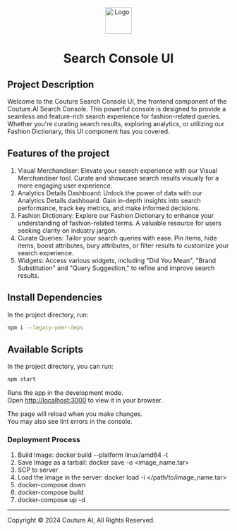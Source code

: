 <div align="center">
  <a href="https://couture.ai">
    <img src="public/favicon.ico" alt="Logo" width="60" height="60">
  </a>
  <h1>Search Console UI</h1>
</div>

## Project Description
Welcome to the Couture Search Console UI, the frontend component of the Couture.AI Search Console. This powerful console is designed to provide a seamless and feature-rich search experience for fashion-related queries. Whether you're curating search results, exploring analytics, or utilizing our Fashion Dictionary, this UI component has you covered.

## Features of the project
1. Visual Merchandiser: Elevate your search experience with our Visual Merchandiser tool. Curate and showcase search results visually for a more engaging user experience. 
2. Analytics Details Dashboard: Unlock the power of data with our Analytics Details dashboard. Gain in-depth insights into search performance, track key metrics, and make informed decisions. 
3. Fashion Dictionary: Explore our Fashion Dictionary to enhance your understanding of fashion-related terms. A valuable resource for users seeking clarity on industry jargon. 
4. Curate Queries: Tailor your search queries with ease. Pin items, hide items, boost attributes, bury attributes, or filter results to customize your search experience. 
5. Widgets: Access various widgets, including "Did You Mean", "Brand Substitution" and "Query Suggestion," to refine and improve search results. 


## Install Dependencies
In the project directory, run:
```bash
npm i --legacy-peer-deps
```


## Available Scripts
In the project directory, you can run:
```bash
npm start
```

Runs the app in the development mode.\
Open [http://localhost:3000](http://localhost:3000) to view it in your browser.

The page will reload when you make changes.\
You may also see lint errors in the console.



### Deployment Process
1. Build Image: docker build --platform linux/amd64 -t <imagename>
2. Save  Image as a tarball: docker save -o <image_name.tar> <imagename> 
3. SCP to server 
4. Load the image in the server: docker load -i </path/to/image_name.tar>
5. docker-compose down 
6. docker-compose build
7. docker-compose up -d

***

Copyright © 2024 Couture AI, All Rights Reserved. 
